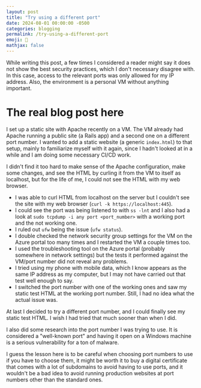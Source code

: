 ```yaml
---
layout: post
title: "Try using a different port"
date: 2024-08-01 00:00:00 -0500
categories: blogging
permalink: /try-using-a-different-port
emoji: 🤔
mathjax: false
---
```


While writing this post, a few times I considered a reader might say it does not show the best security practices, which I don't necessary disagree with. In this case, access to the relevant ports was only allowed for my IP address. Also, the environment is a personal VM without anything important.

# The real blog post here

I set up a static site with Apache recently on a VM. The VM already had Apache running a public site (a Rails app) and a second one on a different port number. I wanted to add a static website (a generic `index.html`) to that setup, mainly to familiarize myself with it again, since I hadn't looked at in a while and I am doing some necessary CI/CD work.

I didn't find it too hard to make sense of the Apache configuration, make some changes, and see the HTML by curling it from the VM to itself as localhost, but for the life of me, I could not see the HTML with my web browser. 

- I was able to curl HTML from localhost on the server but I couldn't see the site with my web browser (`curl -k https://localhost:445`).
- I could see the port was being listened to with `ss -lnt` and I also had a look at `sudo tcpdump -i any port <port_number>` with a working port and the not working one.
- I ruled out `ufw` being the issue (`ufw status`).
- I double checked the network security group settings for the VM on the Azure portal too many times and I restarted the VM a couple times too.
- I used the troubleshooting tool on the Azure portal (probably somewhere in network settings) but the tests it performed against the VM/port number did not reveal any problems.
- I tried using my phone with mobile data, which I know appears as the same IP address as my computer, but I may not have carried out that test well enough to say.
- I switched the port number with one of the working ones and saw my static test HTML at the working port number. Still, I had no idea what the actual issue was.

At last I decided to try a different port number, and I could finally see my static test HTML. I wish I had tried that much sooner than when I did.

I also did some research into the port number I was trying to use. It is considered a "well-known port" and having it open on a Windows machine is a serious vulnerability for a ton of malware. 

I guess the lesson here is to be careful when choosing port numbers to use if you have to choose them, it might be worth it to buy a digital certificate that comes with a lot of subdomains to avoid having to use ports, and it wouldn't be a bad idea to avoid running production websites at port numbers other than the standard ones.